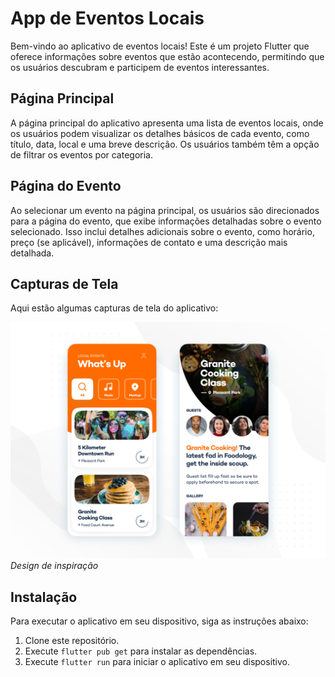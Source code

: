 # App de Eventos Locais

Bem-vindo ao aplicativo de eventos locais! Este é um projeto Flutter que oferece informações sobre eventos que estão acontecendo, permitindo que os usuários descubram e participem de eventos interessantes.

## Página Principal

A página principal do aplicativo apresenta uma lista de eventos locais, onde os usuários podem visualizar os detalhes básicos de cada evento, como título, data, local e uma breve descrição. Os usuários também têm a opção de filtrar os eventos por categoria.

## Página do Evento

Ao selecionar um evento na página principal, os usuários são direcionados para a página do evento, que exibe informações detalhadas sobre o evento selecionado. Isso inclui detalhes adicionais sobre o evento, como horário, preço (se aplicável), informações de contato e uma descrição mais detalhada.

## Capturas de Tela

Aqui estão algumas capturas de tela do aplicativo:

![Design](assets/design.png)
*Design de inspiração*


## Instalação

Para executar o aplicativo em seu dispositivo, siga as instruções abaixo:

1. Clone este repositório.
2. Execute `flutter pub get` para instalar as dependências.
3. Execute `flutter run` para iniciar o aplicativo em seu dispositivo.

